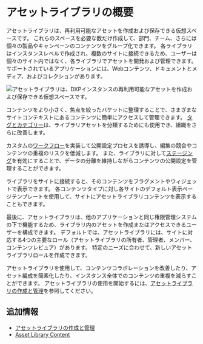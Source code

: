 # アセットライブラリの概要

アセットライブラリは、再利用可能なアセットを作成および保存できる仮想スペースです。 これらのスペースを必要な数だけ作成して、部門、チーム、さらには個々の製品やキャンペーンのコンテンツをグループ化できます。 各ライブラリはインスタンスレベルで作成され、複数のサイトに接続できるため、ユーザーは個々のサイト内ではなく、各ライブラリでアセットを開発および管理できます。 サポートされているアプリケーションには、Webコンテンツ、ドキュメントとメディア、およびコレクションがあります。

![アセットライブラリは、DXPインスタンスの再利用可能なアセットを作成および保存できる仮想スペースです。](./asset-libraries-overview/images/01.png)

コンテンツをより小さく、焦点を絞ったバケットに整理することで、さまざまなサイトコンテキストにあるコンテンツに簡単にアクセスして管理できます。 [タグとカテゴリー](../tags-and-categories/organizing-content-with-categories-and-tags.md)は、ライブラリアセットを分類するためにも使用でき、組織をさらに改善します。

カスタムの[ワークフロー](../../process-automation/workflow/introduction-to-workflow.md)を実装して公開設定プロセスを誘導し、編集の競合やコンテンツの重複のリスクを低減します。 また、ライブラリに対して[ステージング](../../site-building/publishing-tools/staging/staging-overview.md)を有効にすることで、データの分離を維持しながらコンテンツの公開設定を管理することができます。

ライブラリをサイトに接続すると、そのコンテンツをフラグメントやウィジェットで表示できます。 各コンテンツタイプに対し各サイトのデフォルト表示ページテンプレートを使用して、サイトにアセットライブラリコンテンツを表示することもできます。

最後に、アセットライブラリは、他のアプリケーションと同じ権限管理システムの下で機能するため、ライブラリ内のアセットを作成またはアクセスできるユーザーを構成できます。 デフォルトでは、アセットライブラリには、サイトに対応する4つの主要なロール（アセットライブラリの所有者、管理者、メンバー、コンテンツレビュア）があります。 特定のニーズに合わせて、新しいアセットライブラリロールを作成できます。

アセットライブラリを使用して、コンテンツコラボレーションを改善したり、アセット編成を簡素化したり、インスタンス全体でのコンテンツの重複を減らすことができます。 アセットライブラリの使用を開始するには、[アセットライブラリの作成と管理](./creating-and-managing-asset-libraries.md)を参照してください。

## 追加情報

* [アセットライブラリの作成と管理](./creating-and-managing-asset-libraries.md)
* [Asset Library Content](./asset-library-content.md)
